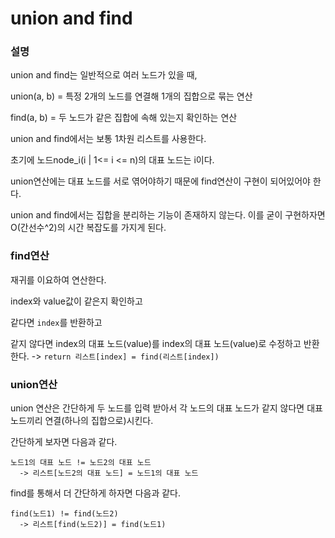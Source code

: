 # union and find 

### 설명
union and find는 일반적으로 여러 노드가 있을 때,




union(a, b) = 특정 2개의 노드를 연결해 1개의 집합으로 묶는 연산


find(a, b) = 두 노드가 같은 집합에 속해 있는지 확인하는 연산


union and find에서는 보통 1차원 리스트를 사용한다.


초기에 노드node_i(i | 1<= i <= n)의 대표 노드는 i이다.


union연산에는 대표 노드를 서로 엮어야하기 때문에 find연산이 구현이 되어있어야 한다.


union and find에서는 집합을 분리하는 기능이 존재하지 않는다. 이를 굳이 구현하자면 O(간선수^2)의 시간 복잡도를 가지게 된다.

### find연산
재귀를 이요하여 연산한다.


index와 value값이 같은지 확인하고


같다면 ```index```를 반환하고


같지 않다면 index의 대표 노드(value)를 index의 대표 노드(value)로 수정하고 반환한다. -> ```return 리스트[index] = find(리스트[index])```


### union연산
union 연산은 간단하게 두 노드를 입력 받아서 각 노드의 대표 노드가 같지 않다면 대표 노드끼리 연결(하나의 집합으로)시킨다.


간단하게 보자면 다음과 같다.

```
노드1의 대표 노드 != 노드2의 대표 노드
  -> 리스트[노드2의 대표 노드] = 노드1의 대표 노드
```


find를 통해서 더 간단하게 하자면 다음과 같다.


```
find(노드1) != find(노드2)
  -> 리스트[find(노드2)] = find(노드1)
```
